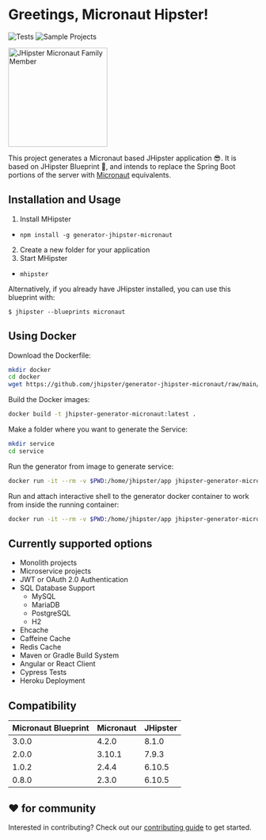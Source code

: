 # Greetings, Micronaut Hipster!

![Tests](https://github.com/jhipster/generator-jhipster-micronaut/workflows/Generator%20Lint%20/%20Tests/badge.svg)
![Sample Projects](https://github.com/jhipster/generator-jhipster-micronaut/workflows/Verify%20Sample%20Projects/badge.svg)

<img src="https://raw.githubusercontent.com/jhipster/jhipster-artwork/master/family/jhipster_family_member_4.png" alt="JHipster Micronaut Family Member"
width=200
style="max-width:50%;">

This project generates a Micronaut based JHipster application 😎.
It is based on JHipster Blueprint 🔵, and intends to replace the Spring Boot portions of the server with [Micronaut](https://micronaut.io) equivalents.

## Installation and Usage

1. Install MHipster
  - `npm install -g generator-jhipster-micronaut`
2. Create a new folder for your application
3. Start MHipster
  - `mhipster`

Alternatively, if you already have JHipster installed, you can use this blueprint with:

```
$ jhipster --blueprints micronaut
```

## Using Docker

Download the Dockerfile:

```bash
mkdir docker
cd docker
wget https://github.com/jhipster/generator-jhipster-micronaut/raw/main/docker/Dockerfile
```

Build the Docker images:

```bash
docker build -t jhipster-generator-micronaut:latest .
```

Make a folder where you want to generate the Service:

```bash
mkdir service
cd service
```

Run the generator from image to generate service:

```bash
docker run -it --rm -v $PWD:/home/jhipster/app jhipster-generator-micronaut
```

Run and attach interactive shell to the generator docker container to work from inside the running container:

```bash
docker run -it --rm -v $PWD:/home/jhipster/app jhipster-generator-micronaut /bin/bash
```

## Currently supported options

- Monolith projects
- Microservice projects
- JWT or OAuth 2.0 Authentication
- SQL Database Support
  - MySQL
  - MariaDB
  - PostgreSQL
  - H2
- Ehcache
- Caffeine Cache
- Redis Cache
- Maven or Gradle Build System
- Angular or React Client
- Cypress Tests
- Heroku Deployment

## Compatibility

| Micronaut Blueprint | Micronaut | JHipster |
| ------------------- | --------- | -------- |
| 3.0.0               | 4.2.0     | 8.1.0    |
| 2.0.0               | 3.10.1    | 7.9.3    |
| 1.0.2               | 2.4.4     | 6.10.5   |
| 0.8.0               | 2.3.0     | 6.10.5   |

## ❤️ for community

Interested in contributing?
Check out our [contributing guide](https://github.com/jhipster/generator-jhipster-micronaut/blob/main/CONTRIBUTING.md) to get started.
